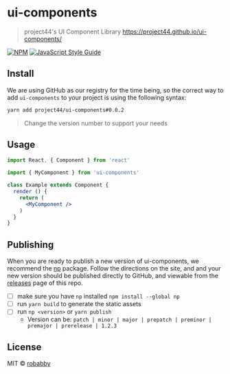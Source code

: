 # ui-components

> project44&#x27;s UI Component Library
https://project44.github.io/ui-components/

[![NPM](https://img.shields.io/npm/v/ui-components.svg)](https://www.npmjs.com/package/ui-components) [![JavaScript Style Guide](https://img.shields.io/badge/code_style-standard-brightgreen.svg)](https://standardjs.com)

## Install

We are using GitHub as our registry for the time being, so the correct way to add `ui-components` to your project is using the following syntax:

```bash
yarn add project44/ui-components#0.0.2
```
> Change the version number to support your needs

## Usage

```jsx
import React, { Component } from 'react'

import { MyComponent } from 'ui-components'

class Example extends Component {
  render () {
    return (
      <MyComponent />
    )
  }
}
```

## Publishing

When you are ready to publish a new version of ui-components, we recommend the [np](https://github.com/sindresorhus/np) package.  Follow the directions on the site, and and your new version should be published directly to GitHub, and viewable from the [releases](https://github.com/project44/ui-components/releases) page of this repo.

- [ ] make sure you have `np` installed `npm install --global np`
- [ ] run `yarn build` to generate the static assets
- [ ] run `np <version>` or `yarn publish`
  - Version can be: `patch | minor | major | prepatch | preminor | premajor | prerelease | 1.2.3`

## License

MIT © [robabby](https://github.com/robabby)

